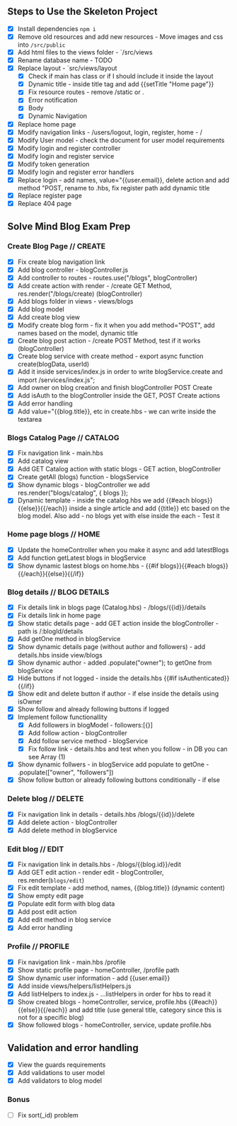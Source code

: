 ## Steps to Use the Skeleton Project
 - [x] Install dependencies `npm i`
 - [x] Remove old resources and add new resources - Move images and css into `/src/public`
 - [x] Add html files to the views folder - `/src/views
 - [x] Rename database name - TODO
 - [x] Replace layout - `src/views/layout
   - [x] Check if main has class or if I should include it inside the layout
   - [x] Dynamic title - inside title tag and add {{setTitle "Home page"}}
   - [x] Fix resource routes - remove /static or .
   - [x] Error notification
   - [x] Body
   - [x] Dynamic Navigation
 - [x] Replace home page
 - [x] Modify navigation links - /users/logout, login, register, home - /
 - [x] Modify User model - check the document for user model requirements
 - [x] Modify login and register controller
 - [x] Modify login and register service
 - [x] Modify token generation
 - [x] Modify login and register error handlers
 - [x] Replace login - add names, value="{{user.email}}, delete action and add method "POST, rename to .hbs, fix register path add dynamic title
 - [x] Replace register page
 - [x] Replace 404 page

## Solve Mind Blog Exam Prep

### Create Blog Page // CREATE
 - [x] Fix create blog navigation link
 - [x] Add blog controller - blogController.js
 - [x] Add controller to routes - routes.use("/blogs", blogController)
 - [x] Add create action with render - /create GET Method, res.render("/blogs/create) (blogController)
 - [x] Add blogs folder in views - views/blogs
 - [x] Add blog model
 - [x] Add create blog view
 - [x] Modify create blog form - fix it when you add method="POST", add names based on the model, dynamic title
 - [x] Create blog post action - /create POST Method, test if it works (blogController)
 - [x] Create blog service with create method - export async function create(blogData, userId)
 - [x] Add it inside services/index.js in order to write blogService.create and import /services/index.js";
 - [x] Add owner on blog creation and finish blogController POST Create
 - [x] Add isAuth to the blogController inside the GET, POST Create actions
 - [x] Add error handling
 - [x] Add value="{{blog.title}}, etc in create.hbs - we can write inside the textarea

### Blogs Catalog Page // CATALOG
 - [x] Fix navigation link - main.hbs
 - [x] Add catalog view
 - [x] Add GET Catalog action with static blogs - GET action, blogController
 - [x] Create getAll (blogs) function - blogsService
 - [x] Show dynamic blogs - blogController we add res.render("blogs/catalog", { blogs });
 - [x] Dynamic template - inside the catalog.hbs we add {{#each blogs}}{{else}}{{/each}} inside a single article and add {{title}} etc based on the blog model. Also add - no blogs yet with else inside the each - Test it

### Home page blogs // HOME
 - [x] Update the homeController when you make it async and add latestBlogs
 - [x] Add function getLatest blogs in blogService
 - [x] Show dynamic lastest blogs on home.hbs - {{#if blogs}}{{#each blogs}}{{/each}}{{else}}{{/if}}

### Blog details // BLOG DETAILS
 - [x] Fix details link in blogs page (Catalog.hbs) - /blogs/{{id}}/details
 - [x] Fix details link in home page
 - [x] Show static details page - add GET action inside the blogController - path is /:blogId/details
 - [x] Add getOne method in blogService
 - [x] Show dynamic details page (without author and followers) - add details.hbs inside view/blogs
 - [x] Show dynamic author - added .populate("owner"); to getOne from blogService
 - [x] Hide buttons if not logged - inside the details.hbs {{#if isAuthenticated}}{{/if}}
 - [x] Show edit and delete button if author - if else inside the details using isOwner
 - [x] Show follow and already following buttons if logged
 - [x] Implement follow functionallity
   - [x] Add followers in blogModel - followers:[{}]
   - [x] Add follow action - blogController
   - [x] Add follow service method - blogService
   - [x] Fix follow link - details.hbs and test when you follow - in DB you can see Array (1)
 - [x] Show dynamic follwers - in blogService add populate to getOne - .populate(["owner", "followers"])
 - [x] Show follow button or already following buttons conditionally - if else

### Delete blog // DELETE
 - [x] Fix navigation link in details - details.hbs /blogs/{{id}}/delete
 - [x] Add delete action - blogController
 - [x] Add delete method in blogService
  
### Edit blog // EDIT 
 - [x] Fix navigation link in details.hbs - /blogs/{{blog.id}}/edit
 - [x] Add GET edit action - render edit - blogController, res.render(`blogs/edit`)
 - [x] Fix edit template - add method, names, {{blog.title}} (dynamic content)
 - [x] Show empty edit page
 - [x] Populate edit form with blog data
 - [x] Add post edit action
 - [x] Add edit method in blog service
 - [x] Add error handling

### Profile // PROFILE
 - [x] Fix navigation link - main.hbs /profile
 - [x] Show static profile page - homeController, /profile path
 - [x] Show dynamic user information - add {{user.email}}
 - [x] Add inside views/helpers/listHelpers.js
 - [x] Add listHelpers to index.js - ...listHelpers in order for hbs to read it
 - [x] Show created blogs - homeController, service, profile.hbs {{#each}}{{else}}{{/each}} and add title (use general title, category since this is not for a specific blog)
 - [x] Show followed blogs - homeController, service, update profile.hbs

## Validation and error handling
- [x] View the guards requirements
- [x] Add validations to user model
- [x] Add validators to blog model

### Bonus
 - [ ] Fix sort(_id) problem